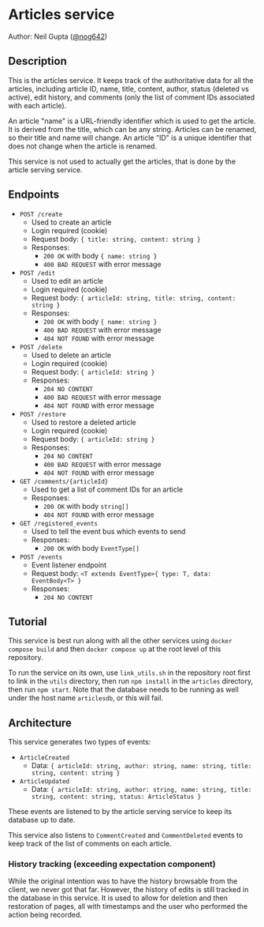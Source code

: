 # Articles service

Author: Neil Gupta ([@nog642](https://github.com/nog642))

## Description

This is the articles service. It keeps track of the authoritative data for all the articles, including article ID, name, title, content, author, status (deleted vs active), edit history, and comments (only the list of comment IDs associated with each article).

An article "name" is a URL-friendly identifier which is used to get the article. It is derived from the title, which can be any string. Articles can be renamed, so their title and name will change. An article "ID" is a unique identifier that does not change when the article is renamed.

This service is not used to actually get the articles, that is done by the article serving service.

## Endpoints

* `POST /create`
    * Used to create an article
    * Login required (cookie)
    * Request body: `{ title: string, content: string }`
    * Responses:
        * `200 OK` with body `{ name: string }`
        * `400 BAD REQUEST` with error message
* `POST /edit`
    * Used to edit an article
    * Login required (cookie)
    * Request body: `{ articleId: string, title: string, content: string }`
    * Responses:
        * `200 OK` with body `{ name: string }`
        * `400 BAD REQUEST` with error message
        * `404 NOT FOUND` with error message
* `POST /delete`
    * Used to delete an article
    * Login required (cookie)
    * Request body: `{ articleId: string }`
    * Responses:
        * `204 NO CONTENT`
        * `400 BAD REQUEST` with error message
        * `404 NOT FOUND` with error message
* `POST /restore`
    * Used to restore a deleted article
    * Login required (cookie)
    * Request body: `{ articleId: string }`
    * Responses:
        * `204 NO CONTENT`
        * `400 BAD REQUEST` with error message
        * `404 NOT FOUND` with error message
* `GET /comments/{articleId}`
    * Used to get a list of comment IDs for an article
    * Responses:
        * `200 OK` with body `string[]`
        * `404 NOT FOUND` with error message
* `GET /registered_events`
    * Used to tell the event bus which events to send
    * Responses:
        * `200 OK` with body `EventType[]`
* `POST /events`
    * Event listener endpoint
    * Request body: `<T extends EventType>{ type: T, data: EventBody<T> }`
    * Responses:
        * `204 NO CONTENT`

## Tutorial

This service is best run along with all the other services using `docker compose build` and then `docker compose up` at the root level of this repository.

To run the service on its own, use `link_utils.sh` in the repository root first to link in the `utils` directory, then run `npm install` in the `articles` directory, then run `npm start`. Note that the database needs to be running as well under the host name `articlesdb`, or this will fail.

## Architecture

This service generates two types of events:
* `ArticleCreated`
    * Data: `{ articleId: string, author: string, name: string, title: string, content: string }`
* `ArticleUpdated`
    * Data: `{ articleId: string, author: string, name: string, title: string, content: string, status: ArticleStatus }`

These events are listened to by the article serving service to keep its database up to date.

This service also listens to `CommentCreated` and `CommentDeleted` events to keep track of the list of comments on each article.

### History tracking (exceeding expectation component)

While the original intention was to have the history browsable from the client, we never got that far. However, the history of edits is still tracked in the database in this service. It is used to allow for deletion and then restoration of pages, all with timestamps and the user who performed the action being recorded.
